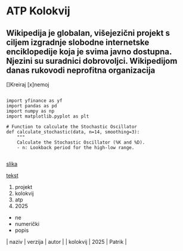 # ATP Kolokvij
## Wikipedija je globalan, višejezični projekt s ciljem izgradnje slobodne internetske enciklopedije koja je svima javno dostupna. Njezini su suradnici dobrovoljci. Wikipedijom danas rukovodi neprofitna organizacija

[]Kreiraj
[x]nemoj
```

import yfinance as yf
import pandas as pd
import numpy as np
import matplotlib.pyplot as plt

# Function to calculate the Stochastic Oscillator
def calculate_stochastic(data, n=14, smoothing=3):
    """
    Calculate the Stochastic Oscillator (%K and %D).
    - n: Lookback period for the high-low range.
    
```


[slika](https://www.pexels.com/)

[tekst](https://gist.github.com/discover?page=2)

1. projekt
2. kolokvij
3. atp
4. 2025

- ne
- numerički
- popis

| naziv | verzija | autor |
| kolokvij | 2025 | Patrik |

 
 
 
 


